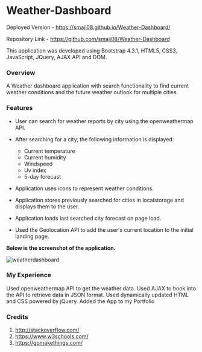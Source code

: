# Weather-Dashboard
Deployed Version -  https://smaji08.github.io/Weather-Dashboard/

Repository Link - https://github.com/smaji08/Weather-Dashboard

This application was developed using Bootstrap 4.3.1, HTML5, CSS3, JavaScript, JQuery, AJAX API and DOM.

### Overview
A Weather dashboard application with search functionality to find current weather conditions and the future weather outlook for multiple cities.

### Features
- User can search for weather reports by city using the openweathermap API.

- After searching for a city, the following information is displayed:

    * Current temperature
    * Current humidity
    * Windspeed
    * Uv index
    * 5-day forecast

- Application uses icons to represent weather conditions.

- Application stores previously searched for cities in localstorage and displays them to the     user.

- Application loads last searched city forecast on page load.

- Used the Geolocation API to add the user's current location to the initial landing page.

**Below is the screenshot of the application.**

![weatherdashboard](https://user-images.githubusercontent.com/54964461/72821144-18353300-3c3e-11ea-994c-6a1e41c506ae.png)


### My Experience
Used openweathermap API to get the weather data. 
Used AJAX to hook into the API to retrieve data in JSON format.
Used dynamically updated HTML and CSS powered by jQuery.
Added the App to my Portfolio 

### Credits
1. http://stackoverflow.com/
2. https://www.w3schools.com/
3. https://gomakethings.com/
